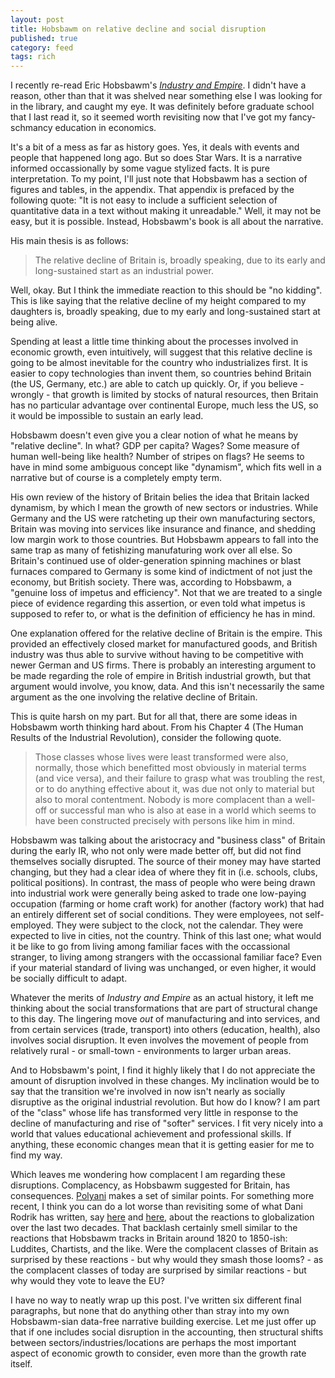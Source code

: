 ```yaml
---
layout: post
title: Hobsbawm on relative decline and social disruption
published: true
category: feed
tags: rich
---
```


I recently re-read Eric Hobsbawm's *[Industry and Empire](http://amzn.to/2cJTPNr)*. I didn't have a reason, other than that it was shelved near something else I was looking for in the library, and caught my eye. It was definitely before graduate school that I last read it, so it seemed worth revisiting now that I've got my fancy-schmancy education in economics.

It's a bit of a mess as far as history goes. Yes, it deals with events and people that happened long ago. But so does Star Wars. It is a narrative informed occassionally by some vague stylized facts. It is pure interpretation. To my point, I'll just note that Hobsbawm has a section of figures and tables, in the appendix. That appendix is prefaced by the following quote: "It is not easy to include a sufficient selection of quantitative data in a text without making it unreadable." Well, it may not be easy, but it is possible. Instead, Hobsbawm's book is all about the narrative.

His main thesis is as follows:

> The relative decline of Britain is, broadly speaking, due to its early and long-sustained start as an industrial power.

Well, okay. But I think the immediate reaction to this should be "no kidding". This is like saying that the relative decline of my height compared to my daughters is, broadly speaking, due to my early and long-sustained start at being alive.

Spending at least a little time thinking about the processes involved in economic growth, even intuitively, will suggest that this relative decline is going to be almost inevitable for the country who industrializes first. It is easier to copy technologies than invent them, so countries behind Britain (the US, Germany, etc.) are able to catch up quickly. Or, if you believe - wrongly - that growth is limited by stocks of natural resources, then Britain has no particular advantage over continental Europe, much less the US, so it would be impossible to sustain an early lead.

Hobsbawm doesn't even give you a clear notion of what he means by "relative decline". In what? GDP per capita? Wages? Some measure of human well-being like health? Number of stripes on flags? He seems to have in mind some ambiguous concept like "dynamism", which fits well in a narrative but of course is a completely empty term.

His own review of the history of Britain belies the idea that Britain lacked dynamism, by which I mean the growth of new sectors or industries. While Germany and the US were ratcheting up their own manufacturing sectors, Britain was moving into services like insurance and finance, and shedding low margin work to those countries. But Hobsbawm appears to fall into the same trap as many of fetishizing manufaturing work over all else. So Britain's continued use of older-generation spinning machines or blast furnaces compared to Germany is some kind of indictment of not just the economy, but British society. There was, according to Hobsbawm, a "genuine loss of impetus and efficiency". Not that we are treated to a single piece of evidence regarding this assertion, or even told what impetus is supposed to refer to, or what is the definition of efficiency he has in mind. 

One explanation offered for the relative decline of Britain is the empire. This provided an effectively closed market for manufactured goods, and British industry was thus able to survive without having to be competitive with newer German and US firms. There is probably an interesting argument to be made regarding the role of empire in British industrial growth, but that argument would involve, you know, data. And this isn't necessarily the same argument as the one involving the relative decline of Britain.

This is quite harsh on my part. But for all that, there are some ideas in Hobsbawm worth thinking hard about. From his Chapter 4 (The Human Results of the Industrial Revolution), consider the following quote.

> Those classes whose lives were least transformed were also, normally, those which benefitted most obviously in material terms (and vice versa), and their failure to grasp what was troubling the rest, or to do anything effective about it, was due not only to material but also to moral contentment. Nobody is more complacent than a well-off or successful man who is also at ease in a world which seems to have been constructed precisely with persons like him in mind.

Hobsbawm was talking about the aristocracy and "business class" of Britain during the early IR, who not only were made better off, but did not find themselves socially disrupted. The source of their money may have started changing, but they had a clear idea of where they fit in (i.e. schools, clubs, political positions). In contrast, the mass of people who were being drawn into industrial work were generally being asked to trade one low-paying occupation (farming or home craft work) for another (factory work) that had an entirely different set of social conditions. They were employees, not self-employed. They were subject to the clock, not the calendar. They were expected to live in cities, not the country. Think of this last one; what would it be like to go from living among familiar faces with the occassional stranger, to living among strangers with the occassional familiar face? Even if your material standard of living was unchanged, or even higher, it would be socially difficult to adapt.

Whatever the merits of *Industry and Empire* as an actual history, it left me thinking about the social transformations that are part of structural change to this day. The lingering move *out* of manufacturing and into services, and from certain services (trade, transport) into others (education, health), also involves social disruption. It even involves the movement of people from relatively rural - or small-town - environments to larger urban areas. 

And to Hobsbawm's point, I find it highly likely that I do not appreciate the amount of disruption involved in these changes. My inclination would be to say that the transition we're involved in now isn't nearly as socially disruptive as the original industrial revolution. But how do I know? I am part of the "class" whose life has transformed very little in response to the decline of manufacturing and rise of "softer" services. I fit very nicely into a world that values educational achievement and professional skills. If anything, these economic changes mean that it is getting easier for me to find my way.

Which leaves me wondering how complacent I am regarding these disruptions. Complacency, as Hobsbawm suggested for Britain, has consequences. [Polyani](http://amzn.to/2cYKxwg) makes a set of similar points. For something more recent, I think you can do a lot worse than revisiting some of what Dani Rodrik has written, say [here](http://rodrik.typepad.com/dani_rodriks_weblog/2016/06/brexit-and-the-globalization-trilemma.html) and [here](https://www.project-syndicate.org/commentary/anti-globalization-backlash-from-right-by-dani-rodrik-2016-07), about the reactions to globalization over the last two decades. That backlash certainly smell similar to the reactions that Hobsbawm tracks in Britain around 1820 to 1850-ish: Luddites, Chartists, and the like. Were the complacent classes of Britain as surprised by these reactions - but why would they smash those looms? - as the complacent classes of today are surprised by similar reactions - but why would they vote to leave the EU?

I have no way to neatly wrap up this post. I've written six different final paragraphs, but none that do anything other than stray into my own Hobsbawm-sian data-free narrative building exercise. Let me just offer up that if one includes social disruption in the accounting, then structural shifts between sectors/industries/locations are perhaps the most important aspect of economic growth to consider, even more than the growth rate itself.


